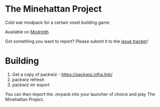 # The Minehattan Project
Cold war modpack for a certain voxel building game

Available on [Modrinth](https://modrinth.com/modpack/minehattan-project/versions).

Got something you want to report? Please submit it to the [issue tracker](https://github.com/LunarLoony/The-Minehattan-Project/issues)!

# Building
1. Get a copy of packwiz - https://packwiz.infra.link/
2. packwiz refresh
3. packwiz mr export

You can then import the .mrpack into your launcher of choice and play The Minehattan Project.
